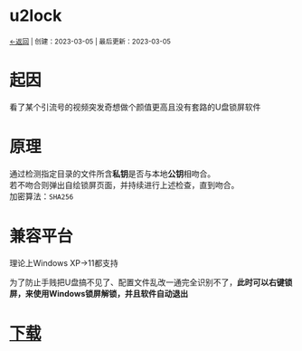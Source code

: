 # u2lock
<small><a href="../">←返回</a> | 创建：2023-03-05 | 最后更新：2023-03-05</small><br>

# 起因
看了某个引流号的视频突发奇想做个颜值更高且没有套路的U盘锁屏软件

# 原理
通过检测指定目录的文件所含**私钥**是否与本地**公钥**相吻合。<br>
若不吻合则弹出自绘锁屏页面，并持续进行上述检查，直到吻合。<br>
加密算法：`SHA256`<br>

# 兼容平台
理论上Windows XP→11都支持

为了防止手贱把U盘搞不见了、配置文件乱改一通完全识别不了，**此时可以右键锁屏，来使用Windows锁屏解锁，并且软件自动退出**<br>
# [下载](./path.md)
